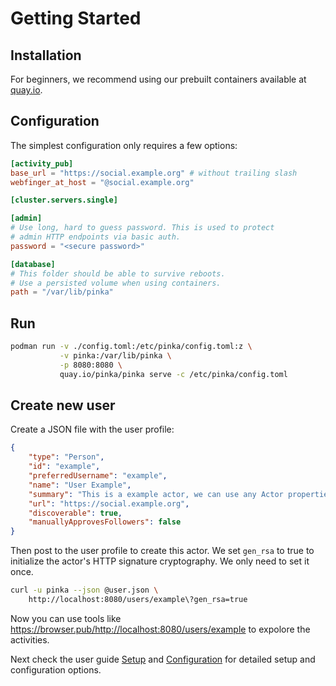 # Getting Started

## Installation

For beginners, we recommend using our prebuilt containers available at
[quay.io](https://quay.io/repository/pinka/pinka).

## Configuration

The simplest configuration only requires a few options:

```toml
[activity_pub]
base_url = "https://social.example.org" # without trailing slash
webfinger_at_host = "@social.example.org"

[cluster.servers.single]

[admin]
# Use long, hard to guess password. This is used to protect
# admin HTTP endpoints via basic auth.
password = "<secure password>"

[database]
# This folder should be able to survive reboots.
# Use a persisted volume when using containers.
path = "/var/lib/pinka"
```

## Run

```bash
podman run -v ./config.toml:/etc/pinka/config.toml:z \
           -v pinka:/var/lib/pinka \
           -p 8080:8080 \
           quay.io/pinka/pinka serve -c /etc/pinka/config.toml
```

## Create new user

Create a JSON file with the user profile:

```json
{
    "type": "Person",
    "id": "example",
    "preferredUsername": "example",
    "name": "User Example",
    "summary": "This is a example actor, we can use any Actor properties",
    "url": "https://social.example.org",
    "discoverable": true,
    "manuallyApprovesFollowers": false
}
```

Then post to the user profile to create this actor. We set `gen_rsa` to true to
initialize the actor's HTTP signature cryptography. We only need to set it once.

```bash
curl -u pinka --json @user.json \
    http://localhost:8080/users/example\?gen_rsa=true
```

Now you can use tools like <https://browser.pub/http://localhost:8080/users/example> to expolore the activities.

Next check the user guide [Setup](./setup/index.md) and
[Configuration](./setup/configuration.md) for detailed setup and configuration
options.
